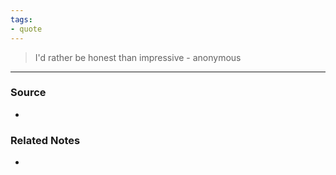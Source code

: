 ```yaml
---
tags:
- quote
---
```


> I'd rather be honest than impressive - anonymous
> 

---

### Source
- 
### Related Notes
- 
